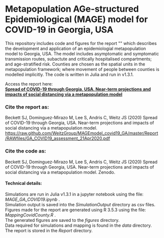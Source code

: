 # **M**etapopulation **AG**e-structured **E**pidemiological (MAGE) model for COVID-19 in Georgia, USA

This repository includes code and figures for the report "" which describes the development and application of an epidemiologial metapopulation model to Georgia, USA. The model includes asymptomatic and symptomatic transmission routes, subactute and critically hospitalised compartments; and age-stratified risk. Counties are chosen as the spatial units in the metapopulation framework; where movement of people between counties is modelled implicitly. The code is written in Julia and run in v1.3.1.

Access the report here: <br>
**[Spread of COVID-19 through Georgia, USA. Near-term projections and impacts of social distancing via a metapopulation model](https://raw.github.com/WeitzGroup/MAGEmodel_covid19_GA/master/Report/RAWfiles/GA_COVID19_assessment_21Apr2020.pdf)**

### Cite the report as:

Beckett SJ, Dominguez-Mirazo M, Lee S, Andris C, Weitz JS (2020) Spread of COVID-19 through Georgia, USA. Near-term projections and impacts of social distancing via a metapopulation model. https://raw.github.com/WeitzGroup/MAGEmodel_covid19_GA/master/Report/RAWfiles/GA_COVID19_assessment_21Apr2020.pdf

### Cite the code as:

Beckett SJ, Dominguez-Mirazo M, Lee S, Andris C, Weitz JS (2020) Spread of COVID-19 through Georgia, USA. Near-term projections and impacts of social distancing via a metapopulation model. Zenodo.

#### Technical details:

Simulations are run in Julia v1.3.1 in a jupyter notebook using the file: *MAGE_GA_COVID19.ipynb* .  <br>
Simulation output is saved into the *SimulationOutput* directory as csv files. <br>
Figures made for the report are generated using R 3.5.3 using the file: *MappingCovidCounty.R* . <br>
The generated figures are saved to the *figures* directory. <br>
Data required for simulations and mapping is found in the *data* directory. <br>
The report is stored in the *Report* directory.
